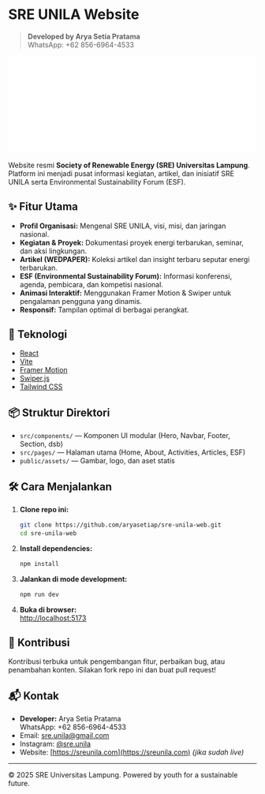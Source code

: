 # SRE UNILA Website

> **Developed by Arya Setia Pratama**  
> WhatsApp: +62 856-6964-4533

![SRE UNILA](public/assets/sre-logo.png)

Website resmi **Society of Renewable Energy (SRE) Universitas Lampung**. Platform ini menjadi pusat informasi kegiatan, artikel, dan inisiatif SRE UNILA serta Environmental Sustainability Forum (ESF).

## ✨ Fitur Utama

- **Profil Organisasi:** Mengenal SRE UNILA, visi, misi, dan jaringan nasional.
- **Kegiatan & Proyek:** Dokumentasi proyek energi terbarukan, seminar, dan aksi lingkungan.
- **Artikel (WEDPAPER):** Koleksi artikel dan insight terbaru seputar energi terbarukan.
- **ESF (Environmental Sustainability Forum):** Informasi konferensi, agenda, pembicara, dan kompetisi nasional.
- **Animasi Interaktif:** Menggunakan Framer Motion & Swiper untuk pengalaman pengguna yang dinamis.
- **Responsif:** Tampilan optimal di berbagai perangkat.

## 🚀 Teknologi

- [React](https://react.dev/)
- [Vite](https://vitejs.dev/)
- [Framer Motion](https://www.framer.com/motion/)
- [Swiper.js](https://swiperjs.com/)
- [Tailwind CSS](https://tailwindcss.com/)

## 📦 Struktur Direktori

- `src/components/` — Komponen UI modular (Hero, Navbar, Footer, Section, dsb)
- `src/pages/` — Halaman utama (Home, About, Activities, Articles, ESF)
- `public/assets/` — Gambar, logo, dan aset statis

## 🛠️ Cara Menjalankan

1. **Clone repo ini:**
   ```sh
   git clone https://github.com/aryasetiap/sre-unila-web.git
   cd sre-unila-web
   ```
2. **Install dependencies:**
   ```sh
   npm install
   ```
3. **Jalankan di mode development:**
   ```sh
   npm run dev
   ```
4. **Buka di browser:**  
   [http://localhost:5173](http://localhost:5173)

## 📄 Kontribusi

Kontribusi terbuka untuk pengembangan fitur, perbaikan bug, atau penambahan konten. Silakan fork repo ini dan buat pull request!

## 📬 Kontak

- **Developer:** Arya Setia Pratama  
  WhatsApp: +62 856-6964-4533
- Email: sre.unila@gmail.com
- Instagram: [@sre.unila](https://www.instagram.com/sre.unila)
- Website: [https://sreunila.com](https://sreunila.com) _(jika sudah live)_

---

© 2025 SRE Universitas Lampung. Powered by youth for a sustainable future.
